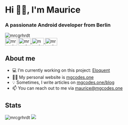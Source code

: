 # Hi 👋🏼, I'm Maurice
### A passionate Android developer from Berlin

<div>
  <img src="https://komarev.com/ghpvc/?username=mrcgrhrdt&color=3DDC84&style=flat-square" alt="mrcgrhrdt"/>
  <div align="right>
    <a href="https://dev.to/mrcgrhrdt" target="_blank">
      <img align="center" src="https://cdn.jsdelivr.net/npm/simple-icons@3.0.1/icons/dev-dot-to.svg" alt="mrcgrhrdt" height="25" width="40"/>
    </a>
    <a href="https://twitter.com/mrcgrhrdt" target="_blank">
      <img align="center" src="https://super.so/icon/dark/twitter.svg" alt="mrcgrhrdt" height="25" width="40"/>
    </a>
    <a href="https://linkedin.com/in/maurice-gerhardt-840b39171" target="_blank">
      <img align="center" src="https://super.so/icon/dark/linkedin.svg" alt="maurice-gerhardt-840b39171" height="25" width="40"/>
    </a>
    <a href="https://instagram.com/mrcgrhrdt" target="_blank">
      <img align="center" src="https://super.so/icon/dark/instagram.svg" alt="mrcgrhrdt" height="25" width="40"/>
    </a>
  </div>
</div>

## About me
- 💻 I’m currently working on this project: [Eloquent](https://github.com/Eloquent-Team/Eloquent-Android)
- ✌🏼 My personal website is [mgcodes.one](mgcodes.one)
- 💡 Sometimes, I write articles on [mgcodes.one/blog](https://mgcodes.one/blog)
- 📫 You can reach out to me via maurice@mgcodes.one

## Stats
<p align="left">
  <img src="https://github-readme-stats.vercel.app/api?username=mrcgrhrdt&show_icons=true" alt="mrcgrhrdt" />
  <img src="https://github-readme-stats.vercel.app/api/top-langs/?username=mrcgrhrdt&layout=compact" />
</p>
